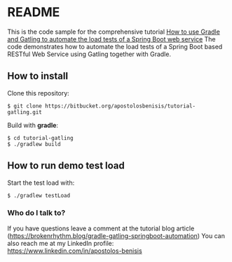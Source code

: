 # README 
This is the code sample for the comprehensive tutorial [How to use Gradle and Gatling to automate the load tests of a Spring Boot web service](https://brokenrhythm.blog/gradle-gatling-springboot-automation)
The code demonstrates how to automate the load tests of a Spring Boot based RESTful Web Service using Gatling together with Gradle.

## How to install 
Clone this repository:

```
$ git clone https://bitbucket.org/apostolosbenisis/tutorial-gatling.git
```

Build with **gradle**:

```
$ cd tutorial-gatling
$ ./gradlew build
```

##  How to run demo test load
Start the test load with:
```
$ ./gradlew testLoad
```

### Who do I talk to? ###
If you have questions leave a comment at the tutorial blog article (https://brokenrhythm.blog/gradle-gatling-springboot-automation)
You can also reach me at my LinkedIn profile: https://www.linkedin.com/in/apostolos-benisis